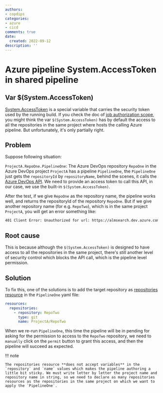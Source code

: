 ```yaml
---
authors:
- copdips
categories:
- azure
- cicd
comments: true
date:
  created: 2022-09-12
description: ''
---
```


# Azure pipeline System.AccessToken in shared pipeline

<!-- more -->

## Var $(System.AccessToken)

[System.AccessToken](https://docs.microsoft.com/en-us/azure/devops/pipelines/build/variables?view=azure-devops&tabs=yaml#systemaccesstoken) is a special variable that carries the security token used by the running build. If you check the doc of [job authorization scope](https://docs.microsoft.com/en-us/azure/devops/pipelines/process/access-tokens?view=azure-devops&tabs=yaml#job-authorization-scope), you might think the var `$(System.AccessToken)` has by default the access to all the repositories in the same project where hosts the calling Azure pipeline. But unfortunately, it's only partially right.

## Problem

Suppose following situation:

`ProjectA.RepoOne.PipelineOne`: The Azure DevOps repository `RepoOne` in the Azure DevOps project `ProjectA` has a pipeline `PipelineOne`, the `PipelineOne` just gets the `repositoryId` by `repositoryName`, behind the scenes, it calls the [Azure DevOps API](https://docs.microsoft.com/en-us/rest/api/azure/devops/search/repositories/get?view=azure-devops-rest-7.1). We need to provide an access token to call this API, in our case, we use the built-in `$(System.AccessToken)`.

After the test, if we give `RepoOne` as the repository name, the pipeline works well, and returns the repositoryId of the repository `RepoOne`. But if we give another repository name (for e.g. `RepoTwo`), which is in the same project `ProjectA`, you will get an error something like:

```bash
401 Client Error: Unauthorized for url: https://almsearch.dev.azure.com/...
```

## Root cause

This is because although the `$(System.AccessToken)` is designed to have access to all the repositories in the same project, there's still another level of security control which blocks the API call, which is the pipeline level permission.

## Solution

To fix this, one of the solutions is to add the target repository as [repositories resource](https://docs.microsoft.com/en-us/azure/devops/pipelines/process/resources?view=azure-devops&tabs=schema#define-a-repositories-resource) in the `PipelineOne` yaml file:

```yaml
resources:
  repositories:
    - repository: RepoTwo
      type: git
      name: ProjectA/RepoTwo
```

When we re-run `PipelineOne`, this time the pipeline will be in pending for asking for the permission to access to the `RepoTwo` repository, we need to `manually` click on the `permit` button to grant this access, and then the pipeline will succeed as expected.

!!! note

    The repositories resource **does not accept variables** in the `repository` and `name` values which makes the pipeline authoring a little bit sticky. We must write letter by letter the project name and repository name in string, so we need to declare as many repositories resources as the repositories in the same project on which we want to apply the `PipelineOne`.
